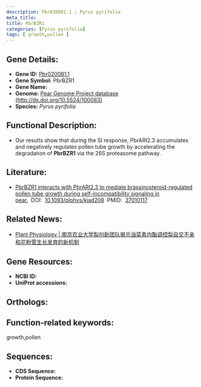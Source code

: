 ```yaml
---
description: Pbr020081.1 ; Pyrus pyrifolia
meta_title:
title: PbrBZR1
categories: [Pyrus pyrifolia]
tags: [ growth,pollen ]
---
```


## Gene Details:
- **Gene ID:**	[Pbr020081.1]()
- **Gene Symbol:** PbrBZR1
- **Gene Name:** 
- **Genome:** [Pear Genome Project database (http://dx.doi.org/10.5524/100083)]()
- **Species:** *Pyrus pyrifolia*

## Functional Description:
   - Our results show that during the SI response, PbrARI2.3 accumulates and negatively regulates pollen tube growth by accelerating the degradation of **PbrBZR1** via the 26S proteasome pathway.  

## Literature:
   - [PbrBZR1 interacts with PbrARI2.3 to mediate brassinosteroid-regulated pollen tube growth during self-incompatibility signaling in pear.]( https://academic.oup.com/plphys/article/192/3/2356/7100021?login=true)&nbsp;&nbsp;DOI:&nbsp;&nbsp;[10.1093/plphys/kiad208](https://academic.oup.com/plphys/article/192/3/2356/7100021?login=true)&nbsp;&nbsp;PMID:&nbsp;&nbsp;[37010117](https://pubmed.ncbi.nlm.nih.gov/37010117/)

## Related News:
   - [Plant Physiology | 南京农业大学梨创新团队揭示油菜素内酯调控梨自交不亲和花粉管生长发育的新机制](https://mp.weixin.qq.com/s/n1SfJEVYPL8wbJdFVPs4BA)

## Gene Resources:
- **NCBI ID:** [](https://www.ncbi.nlm.nih.gov/gene/?term=)
- **UniProt accessions:** [](https://www.uniprot.org/uniprotkb//entry)

## Orthologs:


## Function-related keywords:
growth,pollen

## Sequences:
- **CDS Sequence:**
- **Protein Sequence:**
